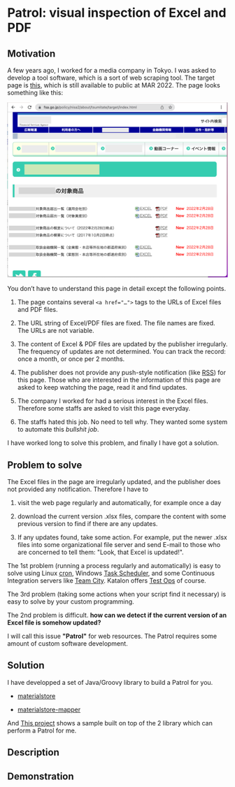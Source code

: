 # Patrol: visual inspection of Excel and PDF

## Motivation

A few years ago, I worked for a media company in Tokyo. I was asked to develop a tool software, which is a sort of web scraping tool. The target page is [this](https://www.fsa.go.jp/policy/nisa2/about/tsumitate/target/index.html), which is still available to public at MAR 2022. The page looks something like this:

![target](./docs/images/01_NISA_target_page.png)

You don’t have to understand this page in detail except the following points.

1.  The page contains several `<a href="…​">` tags to the URLs of Excel files and PDF files.

2.  The URL string of Excel/PDF files are fixed. The file names are fixed. The URLs are not variable.

3.  The content of Excel & PDF files are updated by the publisher irregularly. The frequency of updates are not determined. You can track the record: once a month, or once per 2 months.

4.  The publisher does not provide any push-style notification (like [RSS](https://en.wikipedia.org/wiki/RSS)) for this page. Those who are interested in the information of this page are asked to keep watching the page, read it and find updates.

5.  The company I worked for had a serious interest in the Excel files. Therefore some staffs are asked to visit this page everyday.

6.  The staffs hated this job. No need to tell why. They wanted some system to automate this *bullshit job*.

I have worked long to solve this problem, and finally I have got a solution.

## Problem to solve

The Excel files in the page are irregularly updated, and the publisher does not provided any notification. Therefore I have to

1.  visit the web page regularly and automatically, for example once a day

2.  download the current version .xlsx files, compare the content with some previous version to find if there are any updates.

3.  If any updates found, take some action. For example, put the newer .xlsx files into some organizational file server and send E-mail to those who are concerned to tell them: "Look, that Excel is updated!".

The 1st problem (running a process regularly and automatically) is easy to solve using Linux [cron](https://en.wikipedia.org/wiki/Cron), Windows [Task Scheduler](https://docs.microsoft.com/en-us/windows/win32/taskschd/about-the-task-scheduler), and some Continuous Integration servers like [Team City](https://www.jetbrains.com/teamcity/). Katalon offers [Test Ops](https://www.katalon.com/testops/) of course.

The 3rd problem (taking some actions when your script find it necessary) is easy to solve by your custom programming.

The 2nd problem is difficult. **how can we detect if the current version of an Excel file is somehow updated?**

I will call this issue **"Patrol"** for web resources. The Patrol requires some amount of custom software development.

## Solution

I have developped a set of Java/Groovy library to build a Patrol for you.

-   [materialstore](https://github.com/kazurayam/materialstore/)

-   [materialstore-mapper](https://github.com/kazurayam/materialstore-mapper/)

And [This project](https://github.com/kazurayam/VisualInspectionOfExcelAndPDF) shows a sample built on top of the 2 library which can perform a Patrol for me.

## Description

## Demonstration
